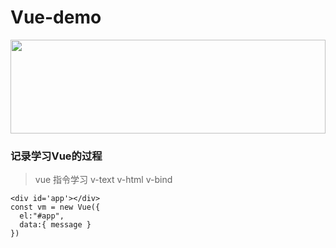 # Vue-demo
<!-- ![vue](https://cn.vuejs.org/images/logo.svg "vue") -->
<img src=https://cn.vuejs.org/images/logo.svg  width=100% height=150 />

### 记录学习Vue的过程
> vue 指令学习
>v-text  v-html  v-bind

```
<div id='app'></div>
const vm = new Vue({
  el:"#app",
  data:{ message }
})
```